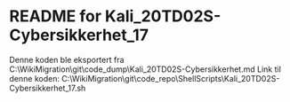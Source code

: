 # README for Kali_20TD02S-Cybersikkerhet_17
Denne koden ble eksportert fra C:\WikiMigration\git\code_dump\Kali_20TD02S-Cybersikkerhet.md
Link til denne koden: C:\WikiMigration\git\code_repo\ShellScripts\Kali_20TD02S-Cybersikkerhet_17.sh
